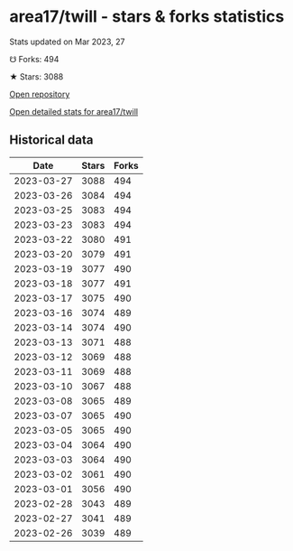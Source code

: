 # area17/twill - stars & forks statistics

Stats updated on Mar 2023, 27

☋ Forks: 494

★ Stars: 3088

[Open repository](https://github.com/area17/twill)

[Open detailed stats for area17/twill](https://reviewgithub.com/rep/area17/twill)

## Historical data
| Date | Stars | Forks |
|------|-------|-------|
| 2023-03-27 | 3088 | 494 | 
| 2023-03-26 | 3084 | 494 | 
| 2023-03-25 | 3083 | 494 | 
| 2023-03-23 | 3083 | 494 | 
| 2023-03-22 | 3080 | 491 | 
| 2023-03-20 | 3079 | 491 | 
| 2023-03-19 | 3077 | 490 | 
| 2023-03-18 | 3077 | 491 | 
| 2023-03-17 | 3075 | 490 | 
| 2023-03-16 | 3074 | 489 | 
| 2023-03-14 | 3074 | 490 | 
| 2023-03-13 | 3071 | 488 | 
| 2023-03-12 | 3069 | 488 | 
| 2023-03-11 | 3069 | 488 | 
| 2023-03-10 | 3067 | 488 | 
| 2023-03-08 | 3065 | 489 | 
| 2023-03-07 | 3065 | 490 | 
| 2023-03-05 | 3065 | 490 | 
| 2023-03-04 | 3064 | 490 | 
| 2023-03-03 | 3064 | 490 | 
| 2023-03-02 | 3061 | 490 | 
| 2023-03-01 | 3056 | 490 | 
| 2023-02-28 | 3043 | 489 | 
| 2023-02-27 | 3041 | 489 | 
| 2023-02-26 | 3039 | 489 | 

